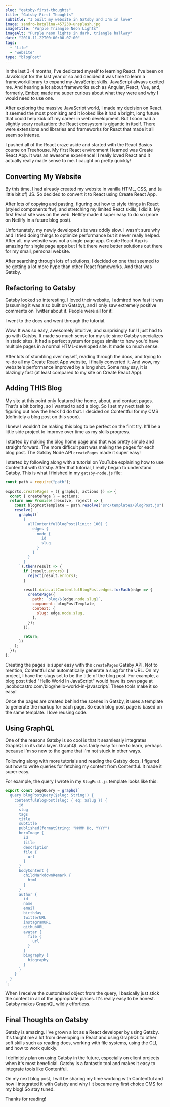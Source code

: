 ```yaml
---
slug: "gatsby-first-thoughts"
title: "Gatsby First Thoughts"
subtitle: "I built my website in Gatsby and I'm in love"
image: sandro-katalina-457230-unsplash.jpg
imageTitle: "Purple Triangle Neon Lights"
imageAlt: "Purple neon lights in dark, triangle hallway"
date: "2018-11-22T00:00:00-07:00"
tags:
  - "life"
  - "website"
type: "blogPost"
---
```


In the last 3-4 months, I've dedicated myself to learning React. I've been on JavaScript for the last year or so and decided it was time to learn a framework/library to expand my JavaScript skills. JavaScript always excited me. And hearing a lot about frameworks such as Angular, React, Vue, and, formerly, Ember, made me super curious about what they were and why I would need to use one.

After exploring the massive JavaScript world, I made my decision on React. It seemed the most promising and it looked like it had a bright, long future that could help kick off my career in web development. But I soon had a slightly scary realization: the React ecosystem is gigantic in itself. There were extensions and libraries and frameworks for React that made it all seem so intense.

I pushed all of the React craze aside and started with the React Basics course on Treehouse. My first React environment I learned was Create React App. It was an awesome experience!! I really loved React and it actually really made sense to me. I caught on pretty quickly!

## Converting My Website

By this time, I had already created my website in vanilla HTML, CSS, and (a little bit of) JS. So decided to convert it to React using Create React App.

After lots of copying and pasting, figuring out how to style things in React (styled components ftw), and stretching my limited React skills, I did it. My first React site was on the web. Netlify made it super easy to do so (more on Netlify in a future blog post).

Unfortunately, my newly developed site was oddly slow. I wasn't sure why and I tried doing things to optimize performance but it never really helped. After all, my website was not a single page app. Create React App is amazing for single page apps but I felt there were better solutions out there for my small, personal website.

After searching through lots of solutions, I decided on one that seemed to be getting a lot more hype than other React frameworks. And that was Gatsby.

## Refactoring to Gatsby

Gatsby looked so interesting. I loved their website, I admired how fast it was (assuming it was also built on Gatsby), and I only saw extremely positive comments on Twitter about it. People were all for it!

I went to the docs and went through the tutorial.

Wow. It was so easy, awesomely intuitive, and surprisingly fun! I just had to go with Gatsby. It made so much sense for my site since Gatsby specializes in static sites. It had a perfect system for pages similar to how you'd have multiple pages in a normal HTML-developed site. It made so much sense.

After lots of stumbling over myself, reading through the docs, and trying to re-do all my Create React App website, I finally converted it. And wow, my website's performance improved by a long shot. Some may say, it is blazingly fast (at least compared to my site on Create React App).

## Adding THIS Blog

My site at this point only featured the home, about, and contact pages. That's a bit boring, so I wanted to add a blog. So I set my next task to figuring out how the heck I'd do that. I decided on Contentful for my CMS (definitely a blog post on this soon).

I knew I wouldn't be making this blog to be perfect on the first try. It'll be a little side project to improve over time as my skills progress.

I started by making the blog home page and that was pretty simple and straight forward. The more difficult part was making the pages for each blog post. The Gatsby Node API `createPages` made it super easy!

I started by following along with a tutorial on YouTube explaining how to use Contentful with Gatsby. After that tutorial, I really began to understand Gatsby. This is what I finished in my `gatsby-node.js` file:

```javascript
const path = require("path");

exports.createPages = ({ graphql, actions }) => {
  const { createPage } = actions;
  return new Promise((resolve, reject) => {
    const blogPostTemplate = path.resolve("src/templates/BlogPost.js");
    resolve(
      graphql(`
        {
          allContentfulBlogPost(limit: 100) {
            edges {
              node {
                id
                slug
              }
            }
          }
        }
      `).then(result => {
        if (result.errors) {
          reject(result.errors);
        }

        result.data.allContentfulBlogPost.edges.forEach(edge => {
          createPage({
            path: `blog/${edge.node.slug}`,
            component: blogPostTemplate,
            context: {
              slug: edge.node.slug,
            },
          });
        });

        return;
      })
    );
  });
};
```

Creating the pages is super easy with the `createPages` Gatsby API. Not to mention, Contentful can automatically generate a slug for the URL. On my project, I have the slugs set to be the title of the blog post. For example, a blog post titled "Hello World In JavaScript" would have its own page at jacobdcastro.com/blog/hello-world-in-javascript/. These tools make it so easy!

Once the pages are created behind the scenes in Gatsby, it uses a template to generate the markup for each page. So each blog post page is based on the same template. I love reusing code.

## Using GraphQL

One of the reasons Gatsby is so cool is that it seamlessly integrates GraphQL in its data layer. GraphQL was fairly easy for me to learn, perhaps because I'm so new to the game that I'm not stuck in other ways.

Following along with more tutorials and reading the Gatsby docs, I figured out how to write queries for fetching my content from Contentful. It made it super easy.

For example, the query I wrote in my `BlogPost.js` template looks like this:

```javascript
export const pageQuery = graphql`
  query blogPostQuery($slug: String!) {
    contentfulBlogPost(slug: { eq: $slug }) {
      id
      slug
      tags
      title
      subtitle
      published(formatString: "MMMM Do, YYYY")
      heroImage {
        id
        title
        description
        file {
          url
        }
      }
      bodyContent {
        childMarkdownRemark {
          html
        }
      }
      author {
        id
        name
        email
        birthday
        twitterURL
        instagramURL
        githubURL
        avatar {
          file {
            url
          }
        }
        biography {
          biography
        }
      }
    }
  }
`;
```

When I receive the customized object from the query, I basically just stick the content in all of the appropriate places. It's really easy to be honest. Gatsby makes GraphQL wildly effortless.

## Final Thoughts on Gatsby

Gatsby is amazing. I've grown a lot as a React developer by using Gatsby. It's taught me a lot from developing in React and using GraphQL to other soft skills such as reading docs, working with file systems, using the CLI, and how to work quickly.

I definitely plan on using Gatsby in the future, especially on client projects when it's most beneficial. Gatsby is a fantastic tool and makes it easy to integrate tools like Contentful.

On my next blog post, I will be sharing my time working with Contentful and how I integrated it with Gatsby and why I it became my first choice CMS for my blog! So stay tuned.

Thanks for reading!
